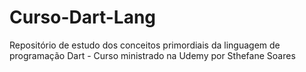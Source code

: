 # Curso-Dart-Lang
Repositório de estudo dos conceitos primordiais da linguagem de programação Dart - Curso ministrado na Udemy por Sthefane Soares
